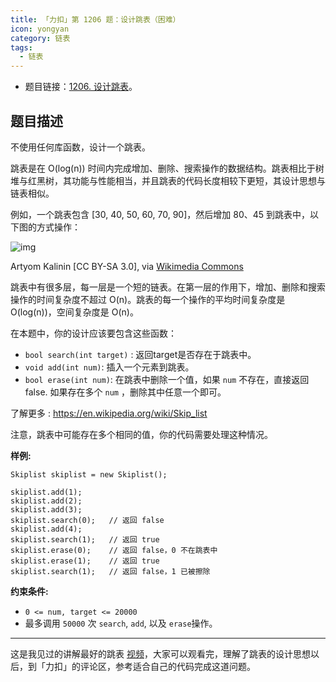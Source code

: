 ```yaml
---
title: 「力扣」第 1206 题：设计跳表（困难）
icon: yongyan
category: 链表
tags:
  - 链表
---
```


+ 题目链接：[1206. 设计跳表](https://leetcode-cn.com/problems/design-skiplist/)。

## 题目描述

不使用任何库函数，设计一个跳表。

跳表是在 O(log(n)) 时间内完成增加、删除、搜索操作的数据结构。跳表相比于树堆与红黑树，其功能与性能相当，并且跳表的代码长度相较下更短，其设计思想与链表相似。

例如，一个跳表包含 [30, 40, 50, 60, 70, 90]，然后增加 80、45 到跳表中，以下图的方式操作：

![img](https://assets.leetcode.com/uploads/2019/09/27/1506_skiplist.gif)

Artyom Kalinin [CC BY-SA 3.0], via [Wikimedia Commons](https://commons.wikimedia.org/wiki/File:Skip_list_add_element-en.gif)

跳表中有很多层，每一层是一个短的链表。在第一层的作用下，增加、删除和搜索操作的时间复杂度不超过 O(n)。跳表的每一个操作的平均时间复杂度是 O(log(n))，空间复杂度是 O(n)。

在本题中，你的设计应该要包含这些函数：

- `bool search(int target)` : 返回target是否存在于跳表中。
- `void add(int num)`: 插入一个元素到跳表。
- `bool erase(int num)`: 在跳表中删除一个值，如果 `num` 不存在，直接返回false. 如果存在多个 `num` ，删除其中任意一个即可。

了解更多 : https://en.wikipedia.org/wiki/Skip_list

注意，跳表中可能存在多个相同的值，你的代码需要处理这种情况。

**样例:**

```
Skiplist skiplist = new Skiplist();

skiplist.add(1);
skiplist.add(2);
skiplist.add(3);
skiplist.search(0);   // 返回 false
skiplist.add(4);
skiplist.search(1);   // 返回 true
skiplist.erase(0);    // 返回 false，0 不在跳表中
skiplist.erase(1);    // 返回 true
skiplist.search(1);   // 返回 false，1 已被擦除
```

**约束条件:**

- `0 <= num, target <= 20000`
- 最多调用 `50000` 次 `search`, `add`, 以及 `erase`操作。


---


这是我见过的讲解最好的跳表 [视频](https://www.bilibili.com/video/BV1tK4y1X7de/?spm_id_from=333.788.recommend_more_video.-1)，大家可以观看完，理解了跳表的设计思想以后，到「力扣」的评论区，参考适合自己的代码完成这道问题。